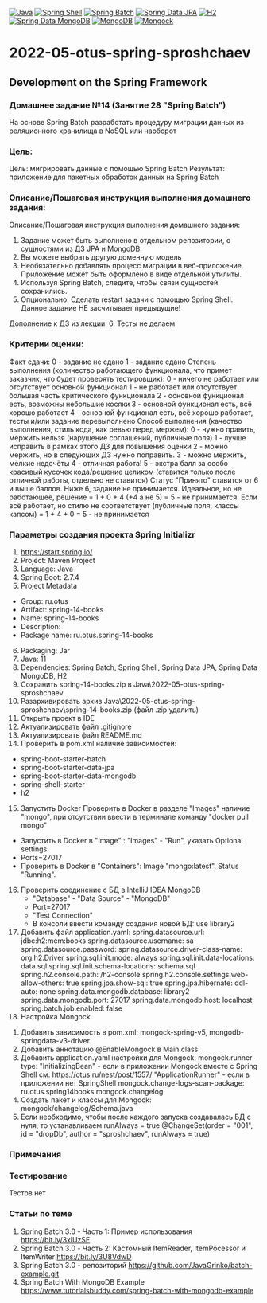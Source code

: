 [![Java](https://img.shields.io/badge/Java-E43222??style=for-the-badge&logo=java&logoColor=FFFFFF)](https://java.com/)
[![Spring Shell](https://img.shields.io/badge/Spring_Shell-FFFFFF??style=for-the-badge&logo=Spring)](https://spring.io/projects/spring-shell/)
[![Spring Batch](https://img.shields.io/badge/Spring_Batch-FFFFFF??style=for-the-badge&logo=Spring)](https://spring.io/projects/spring-batch/)
[![Spring Data JPA](https://img.shields.io/badge/Spring_Data_JPA-FFFFFF??style=for-the-badge&logo=Spring)](https://spring.io/projects/spring-data-jpa)
[![H2](https://img.shields.io/badge/H2-0618D5??style=for-the-badge&logo=H2&logoColor=FFFFFF)](https://www.h2database.com/)
[![Spring Data MongoDB](https://img.shields.io/badge/Spring_Data_MongoDB-FFFFFF??style=for-the-badge&logo=Spring)](https://spring.io/projects/spring-data-mongodb/)
[![MongoDB](https://img.shields.io/badge/MongoDB-FFFFFF??style=for-the-badge&logo=MongoDB&logoColor=#4CA257)](https://www.mongodb.com/)
[![Mongock](https://img.shields.io/badge/Mongock-FFFFFF??style=for-the-badge&logo=Mongock&logoColor=#4CA257)](https://mongock.io/)

# 2022-05-otus-spring-sproshchaev
Development on the Spring Framework
-----------------------------------
### Домашнее задание №14 (Занятие 28 "Spring Batch")
На основе Spring Batch разработать процедуру миграции данных из реляционного хранилища в NoSQL или наоборот

### Цель:
Цель: мигрировать данные с помощью Spring Batch
Результат: приложение для пакетных обработок данных на Spring Batch

### Описание/Пошаговая инструкция выполнения домашнего задания:
Описание/Пошаговая инструкция выполнения домашнего задания:
1. Задание может быть выполнено в отдельном репозитории, с сущностями из ДЗ JPA и MongoDB.
2. Вы можете выбрать другую доменную модель
3. Необязательно добавлять процесс миграции в веб-приложение. Приложение может быть оформлено в виде отдельной утилиты.
4. Используя Spring Batch, следите, чтобы связи сущностей сохранились.
5. Опционально: Сделать restart задачи с помощью Spring Shell.
Данное задание НЕ засчитывает предыдущие!

Дополнение к ДЗ из лекции: 
6. Тесты не делаем

### Критерии оценки:
Факт сдачи:
0 - задание не сдано
1 - задание сдано
Степень выполнения (количество работающего функционала, что примет заказчик, что будет проверять тестировщик):
0 - ничего не работает или отсутствует основной функционал
1 - не работает или отсутствует большая часть критического функционала
2 - основной функционал есть, возможны небольшие косяки
3 - основной функционал есть, всё хорошо работает
4 - основной функционал есть, всё хорошо работает, тесты и/или задание перевыполнено
Способ выполнения (качество выполнения, стиль кода, как ревью перед мержем):
0 - нужно править, мержить нельзя (нарушение соглашений, публичные поля)
1 - лучше исправить в рамках этого ДЗ для повышения оценки
2 - можно мержить, но в следующих ДЗ нужно поправить.
3 - можно мержить, мелкие недочёты
4 - отличная работа!
5 - экстра балл за особо красивый кусочек кода/решение целиком (ставится только после отличной работы, отдельно не ставится)
Статус "Принято" ставится от 6 и выше баллов.
Ниже 6, задание не принимается.
Идеальное, но не работающее, решение = 1 + 0 + 4 (+4 а не 5) = 5 - не принимается.
Если всё работает, но стилю не соответствует (публичные поля, классы капсом) = 1 + 4 + 0 = 5 - не принимается

### Параметры создания проекта Spring Initializr
1. https://start.spring.io/
2. Project: Maven Project
3. Language: Java
4. Spring Boot: 2.7.4
5. Project Metadata
  - Group: ru.otus
  - Artifact: spring-14-books
  - Name: spring-14-books
  - Description: 
  - Package name: ru.otus.spring-14-books
6. Packaging: Jar
7. Java: 11
8. Dependencies: Spring Batch, Spring Shell, Spring Data JPA, Spring Data MongoDB, H2
9. Сохранить spring-14-books.zip в Java\2022-05-otus-spring-sproshchaev
10. Разархивировать архив Java\2022-05-otus-spring-sproshchaev\spring-14-books.zip (файл .zip удалить)
11. Открыть проект в IDE
12. Актуализировать файл .gitignore
13. Актуализировать файл README.md
14. Проверить в pom.xml наличие зависимостей: 
  - spring-boot-starter-batch
  - spring-boot-starter-data-jpa
  - spring-boot-starter-data-mongodb
  - spring-shell-starter
  - h2
15. Запустить Docker
    Проверить в Docker в разделе "Images" наличие "mongo", при отсутствии ввести в терминале команду "docker pull mongo"
   - Запустить в Docker в "Image" : "Images" - "Run", указать Optional settings: 
   - Ports=27017
   - Проверить в Docker в "Containers": Image "mongo:latest", Status "Running".
16. Проверить соединение с БД в IntelliJ IDEA
    MongoDB
    - "Database" - "Data Source" - "MongoDB" 
    - Port=27017 
    - "Test Connection"
    - В консоли ввести команду создания новой БД: use library2
17. Добавить файл application.yaml:
    spring.datasource.url: jdbc:h2:mem:books
    spring.datasource.username: sa
    spring.datasource.password:
    spring.datasource.driver-class-name: org.h2.Driver
    spring.sql.init.mode: always
    spring.sql.init.data-locations: data.sql
    spring.sql.init.schema-locations: schema.sql
    spring.h2.console.path: /h2-console
    spring.h2.console.settings.web-allow-others: true
    spring.jpa.show-sql: true
    spring.jpa.hibernate: ddl-auto: none
    spring.data.mongodb.database: library2
    spring.data.mongodb.port: 27017
    spring.data.mongodb.host: localhost
    spring.batch.job.enabled: false
18. Настройка Mongock 
1) Добавить зависимость в pom.xml: mongock-spring-v5, mongodb-springdata-v3-driver 
2) Добавить аннотацию @EnableMongock в Main.class
3) Добавить application.yaml настройки для Mongock:
    mongock.runner-type: "InitializingBean" - если в приложении Mongock вместе с Spring Shell см. https://otus.ru/nest/post/1557/ "ApplicationRunner" - если в приложении нет SpringShell
   mongock.change-logs-scan-package: ru.otus.spring14books.mongock.changelog
4) Создать пакет и классы для Mongock: mongock/changelog/Schema.java
5) Если необходимо, чтобы после каждого запуска создавалась БД с нуля, то устанавливаем runAlways = true
   @ChangeSet(order = "001", id = "dropDb", author = "sproshchaev", runAlways = true)

### Примечания

### Тестирование

Тестов нет 

### Статьи по теме
1. Spring Batch 3.0 - Часть 1: Пример использования https://bit.ly/3xlUzSF
2. Spring Batch 3.0 - Часть 2: Кастомный ItemReader, ItemPocessor и ItemWriter https://bit.ly/3U8VdwD
3. Spring Batch 3.0 - репозиторий https://github.com/JavaGrinko/batch-example.git
4. Spring Batch With MongoDB Example https://www.tutorialsbuddy.com/spring-batch-with-mongodb-example
